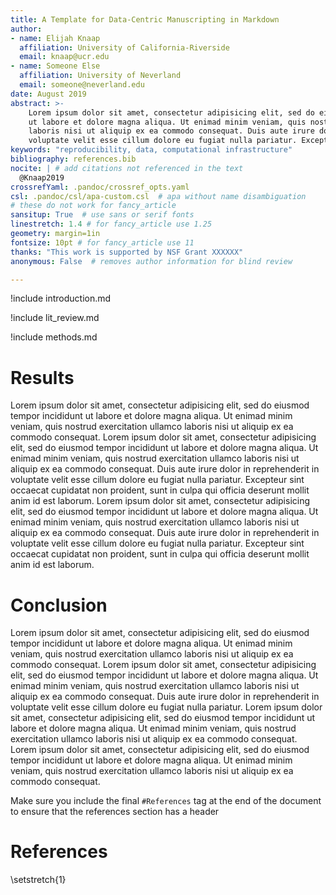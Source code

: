 ```yaml
---
title: A Template for Data-Centric Manuscripting in Markdown
author:
- name: Elijah Knaap
  affiliation: University of California-Riverside
  email: knaap@ucr.edu
- name: Someone Else
  affiliation: University of Neverland
  email: someone@neverland.edu
date: August 2019
abstract: >-
    Lorem ipsum dolor sit amet, consectetur adipisicing elit, sed do eiusmod tempor incididunt
    ut labore et dolore magna aliqua. Ut enimad minim veniam, quis nostrud exercitation ullamco
    laboris nisi ut aliquip ex ea commodo consequat. Duis aute irure dolor in reprehenderit in
    voluptate velit esse cillum dolore eu fugiat nulla pariatur. Excepteur sint occaecat cupidatat non proident, sunt in culpa qui officia deserunt mollit anim id est laborum.
keywords: "reproducibility, data, computational infrastructure"
bibliography: references.bib
nocite: | # add citations not referenced in the text
  @Knaap2019
crossrefYaml: .pandoc/crossref_opts.yaml
csl: .pandoc/csl/apa-custom.csl  # apa without name disambiguation
# these do not work for fancy_article
sansitup: True  # use sans or serif fonts
linestretch: 1.4 # for fancy_article use 1.25
geometry: margin=1in
fontsize: 10pt # for fancy_article use 11
thanks: "This work is supported by NSF Grant XXXXXX"
anonymous: False  # removes author information for blind review

---
```


!include introduction.md

!include lit_review.md

!include methods.md

# Results

Lorem ipsum dolor sit amet, consectetur adipisicing elit, sed do eiusmod tempor incididunt ut labore
et dolore magna aliqua. Ut enimad minim veniam, quis nostrud exercitation ullamco laboris nisi ut
aliquip ex ea commodo consequat. Lorem ipsum dolor sit amet, consectetur adipisicing elit, sed do
eiusmod tempor incididunt ut labore et dolore magna aliqua. Ut enimad minim veniam, quis nostrud
exercitation ullamco laboris nisi ut aliquip ex ea commodo consequat. Duis aute irure dolor in
reprehenderit in voluptate velit esse cillum dolore eu fugiat nulla pariatur. Excepteur sint
occaecat cupidatat non proident, sunt in culpa qui officia deserunt mollit anim id est laborum.
Lorem ipsum dolor sit amet, consectetur adipisicing elit, sed do eiusmod tempor incididunt ut labore
et dolore magna aliqua. Ut enimad minim veniam, quis nostrud exercitation ullamco laboris nisi ut
aliquip ex ea commodo consequat. Duis aute irure dolor in reprehenderit in voluptate velit esse
cillum dolore eu fugiat nulla pariatur. Excepteur sint occaecat cupidatat non proident, sunt in
culpa qui officia deserunt mollit anim id est laborum.

# Conclusion

Lorem ipsum dolor sit amet, consectetur adipisicing elit, sed do eiusmod tempor incididunt ut labore
et dolore magna aliqua. Ut enimad minim veniam, quis nostrud exercitation ullamco laboris nisi ut
aliquip ex ea commodo consequat. Lorem ipsum dolor sit amet, consectetur adipisicing elit, sed do
eiusmod tempor incididunt ut labore et dolore magna aliqua. Ut enimad minim veniam, quis nostrud
exercitation ullamco laboris nisi ut aliquip ex ea commodo consequat. Duis aute irure dolor in
reprehenderit in voluptate velit esse cillum dolore eu fugiat nulla pariatur. Lorem ipsum dolor sit
amet, consectetur adipisicing elit, sed do eiusmod tempor incididunt ut labore et dolore magna
aliqua. Ut enimad minim veniam, quis nostrud exercitation ullamco laboris nisi ut aliquip ex ea
commodo consequat. Lorem ipsum dolor sit amet, consectetur adipisicing elit, sed do eiusmod tempor
incididunt ut labore et dolore magna aliqua. Ut enimad minim veniam, quis nostrud exercitation
ullamco laboris nisi ut aliquip ex ea commodo consequat.

Make sure you include the final `#References` tag at the end of the document to ensure that the references section has a header

# References
\setstretch{1}